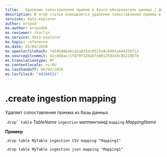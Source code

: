 ```yaml
---
title: . Удаление сопоставления приема в Azure обозреватель данных | Документация Майкрософт
description: В этой статье описывается удаление сопоставления приема в Azure обозреватель данных.
services: data-explorer
author: orspod
ms.author: orspodek
ms.reviewer: rkarlin
ms.service: data-explorer
ms.topic: reference
ms.date: 02/04/2020
ms.openlocfilehash: 7454bd86a6ca2a835dc0515a9c8901a444259f12
ms.sourcegitcommit: 41cd88acc1fd79f320a8fe8012583d4c8522db78
ms.translationtype: MT
ms.contentlocale: ru-RU
ms.lasthandoff: 06/02/2020
ms.locfileid: "84294531"
---
```

# <a name="drop-ingestion-mapping"></a>.create ingestion mapping

Удаляет сопоставление приема из базы данных.
 
`.drop``table` *TableName* `ingestion` *маппингкинд* `mapping` *MappingName*   

**Пример** 

```kusto
.drop table MyTable ingestion CSV mapping "Mapping1" 

.drop table MyTable ingestion json mapping "Mapping1" 
```
